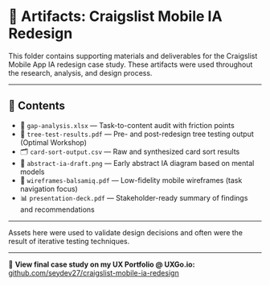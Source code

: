 # 📁 Artifacts: Craigslist Mobile IA Redesign

This folder contains supporting materials and deliverables for the Craigslist Mobile App IA redesign case study. 
These artifacts were used throughout the research, analysis, and design process.

---

## 📄 Contents

- 🧭 `gap-analysis.xlsx` — Task-to-content audit with friction points
- 🧪 `tree-test-results.pdf` — Pre- and post-redesign tree testing output (Optimal Workshop)
- 🗂️ `card-sort-output.csv` — Raw and synthesized card sort results
- 🧠 `abstract-ia-draft.png` — Early abstract IA diagram based on mental models
- 🧱 `wireframes-balsamiq.pdf` — Low-fidelity mobile wireframes (task navigation focus)
- 📊 `presentation-deck.pdf` — Stakeholder-ready summary of findings and recommendations

---

Assets here were used to validate design decisions and often were the result of iterative testing techniques.

---

🧰 **View final case study on my UX Portfolio @ UXGo.io:**  
[github.com/seydev27/craigslist-mobile-ia-redesign](https://github.com/seydev27/craigslist-mobile-ia-redesign)

